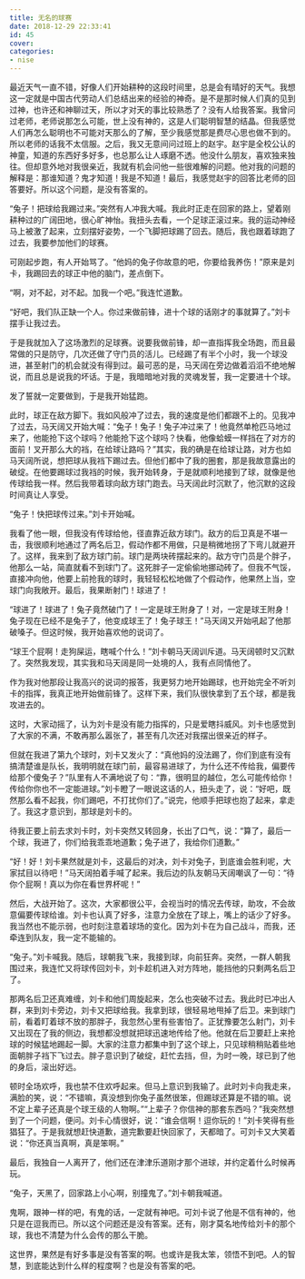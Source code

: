 ```yaml
---
title: 无名的球赛
date: 2018-12-29 22:33:41
id: 45
cover: 
categories:
- nise
---
```


 最近天气一直不错，好像人们开始耕种的这段时间里，总是会有晴好的天气。我想这一定就是中国古代劳动人们总结出来的经验的神奇。是不是那时候人们真的见到过神，也许还和神聊过天，所以才对天的事比较熟悉了？没有人给我答案。我曾问过老师，老师说那怎么可能，世上没有神的，这是人们聪明智慧的结晶。但我感觉人们再怎么聪明也不可能对天那么的了解，至少我感觉那是费尽心思也做不到的。所以老师的话我不太信服。之后，我又无意间问过班上的赵宇。赵宇是全校公认的神童，知道的东西好多好多，也总那么让人琢磨不透。他没什么朋友，喜欢独来独往。但却意外地对我很亲近，我就有机会问他一些很难解的问题。他对我的问题的解释是：那谁知道？鬼才知道！我是不知道！最后，我感觉赵宇的回答比老师的回答要好。所以这个问题，是没有答案的。

 “兔子！把球给我踢过来。”突然有人冲我大喊。我此时正走在回家的路上，望着刚耕种过的广阔田地，很心旷神怡。我扭头去看，一个足球正滚过来。我的运动神经马上被激了起来，立刻摆好姿势，一个飞脚把球踢了回去。随后，我也跟着球跑了过去，我要参加他们的球赛。

 可刚起步跑，有人开始骂了。“他妈的兔子你故意的吧，你要给我养伤！”原来是刘卡，我踢回去的球正中他的脑门，差点倒下。

 “啊，对不起，对不起。加我一个吧。”我连忙道歉。

 “好吧，我们队正缺一个人。你过来做前锋，进十个球的话刚才的事就算了。”刘卡摆手让我过去。

 于是我就加入了这场激烈的足球赛。说要我做前锋，却一直指挥我全场跑，而且最常做的只是防守，几次还做了守门员的活儿。已经踢了有半个小时，我一个球没进，甚至射门的机会就没有得到过。最可恶的是，马天阔在旁边做着滔滔不绝地解说，而且总是说我的坏话。于是，我暗暗地对我的灵魂发誓，我一定要进十个球。

 发了誓就一定要做到，于是我开始猛跑。

 此时，球正在敌方脚下。我如风般冲了过去，我的速度是他们都跟不上的。见我冲了过去，马天阔又开始大喊：“兔子！兔子！兔子冲过来了！他竟然单枪匹马地过来了，他能抢下这个球吗？他能抢下这个球吗？快看，他像蛤蟆一样挡在了对方的面前！叉开那么大的裆，在给球让路吗？”其实，我的确是在给球让路，对方也如马天阔所说，想把球从我裆下踢过去。但他们都中了我的圈套，那是我故意露出的破绽。在他要踢球过我裆的时候，我开始转身，于是就顺利地接到了球，就像是他传球给我一样。然后我带着球向敌方球门跑去。马天阔此时沉默了，他沉默的这段时间真让人享受。

 “兔子！快把球传过来。”刘卡开始喊。

 我看了他一眼，但我没有传球给他，径直靠近敌方球门。敌方的后卫真是不堪一击，我很顺利地通过了两名后卫，假动作都不用做，只是稍微地拐了下弯儿就避开了。这样，我来到了敌方球门前。球门是两块砖摆起来的。敌方守门员是个胖子，他那么一站，简直就看不到球门了。这死胖子一定偷偷地挪动砖了。但我不气馁，直接冲向他，他要上前抢我的球时，我轻轻松松地做了个假动作，他果然上当，空球门向我敞开。最后，我果断射门！球进了！

 “球进了！球进了！兔子竟然破门了！一定是球王附身了！对，一定是球王附身！兔子现在已经不是兔子了，他变成球王了！兔子球王！”马天阔又开始吼起了他那破嗓子。但这时候，我开始喜欢他的说词了。

 “球王个屁啊！走狗屎运，瞎喊个什么！”刘卡朝马天阔训斥道。马天阔顿时又沉默了。突然我发现，其实我和马天阔是同一处境的人，我有点同情他了。

 作为我对他那段让我高兴的说词的报答，我更努力地开始踢球，也开始完全不听刘卡的指挥，我真正地开始做前锋了。这样下来，我们队很快拿到了五个球，都是我攻进去的。

 这时，大家动摇了，认为刘卡是没有能力指挥的，只是爱瞎抖威风。刘卡也感觉到了大家的不满，不敢再那么嚣张了，甚至有几次还对我摆出很亲近的样子。

 但就在我进了第九个球时，刘卡又发火了：“真他妈的没法踢了，你们到底有没有搞清楚谁是队长，我明明就在球门前，最容易进球了，为什么还不传给我，偏要传给那个傻兔子？”队里有人不满地说了句：“靠，很明显的越位，怎么可能传给你！传给你你也不一定能进球。”刘卡瞪了一眼说这话的人，扭头走了，说：“好吧，既然那么看不起我，你们踢吧，不打扰你们了。”说完，他顺手把球也抱了起来，拿走了。我这才意识到，那球是刘卡的。

 待我正要上前去求刘卡时，刘卡突然又转回身，长出了口气，说：“算了，最后一个球，我进了，你们给我乖乖地道歉；兔子进了，我给你们道歉。”

 “好！好！刘卡果然就是刘卡，这最后的对决，刘卡对兔子，到底谁会胜利呢，大家拭目以待吧！”马天阔拍着手喊了起来。我后边的队友朝马天阔嘲讽了一句：“待你个屁啊！真以为你在看世界杯呢！”

 然后，大战开始了。这次，大家都很公平，会视当时的情况去传球，助攻，不会故意偏要传球给谁。刘卡也认真了好多，注意力全放在了球上，嘴上的话少了好多。我当然也不能示弱，也时刻注意着球场的变化。因为刘卡在为自己战斗，而我，还牵连到队友，我一定不能输的。

 “兔子。”刘卡喊我。随后，球朝我飞来，我接到球，向前狂奔。突然，一群人朝我围过来，我连忙又将球传回刘卡，刘卡趁机进入对方阵地，能挡他的只剩两名后卫了。

 那两名后卫还真难缠，刘卡和他们周旋起来，怎么也突破不过去。我此时已冲出人群，来到刘卡旁边，刘卡又把球给我。我拿到球，很轻易地甩掉了后卫。来到球门前，看着盯着球不放的那胖子，我忽然心里有些害怕了。正犹豫要怎么射门，刘卡又出现在了我的侧边，我想都没想就把球迅速地传给了他。他就在后卫要赶上来抢球的时候猛地踢起一脚。大家的注意力都集中到了这个球上，只见球稍稍贴着些地面朝胖子裆下飞过去。胖子意识到了破绽，赶忙去挡，但，为时一晚，球已到了他的身后，滚出好远。

 顿时全场欢呼，我也禁不住欢呼起来。但马上意识到我输了。此时刘卡向我走来，满脸的笑，说：“不错嘛，真没想到你兔子虽然很笨，但踢球还算是不错的嘛。说不定上辈子还真是个球王级的人物啊。”“上辈子？你信神的那套东西吗？”我突然想到了一个问题，便问。刘卡心情很好，说：“谁会信啊！逗你玩的！”刘卡笑得有些猖狂了。于是我就想赶快道歉，道完歉要赶快回家了，天都暗了。可刘卡又大笑着说：“你还真当真啊，真是笨啊。”

 最后，我独自一人离开了，他们还在津津乐道刚才那个进球，并约定着什么时候再玩。

 “兔子，天黑了，回家路上小心啊，别撞鬼了。”刘卡朝我喊道。

 鬼啊，跟神一样的吧，有鬼的话，一定就有神吧。可刘卡说了他是不信有神的，他只是在逗我而已。所以这个问题还是没有答案。还有，刚才莫名地传给刘卡的那个球，我也不清楚为什么会传的那么干脆。

 这世界，果然是有好多事是没有答案的啊。也或许是我太笨，领悟不到吧。人的智慧，到底能达到什么样的程度啊？也是没有答案的吧。

